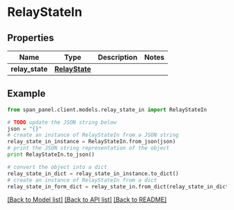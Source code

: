 # RelayStateIn


## Properties
Name | Type | Description | Notes
------------ | ------------- | ------------- | -------------
**relay_state** | [**RelayState**](RelayState.md) |  | 

## Example

```python
from span_panel.client.models.relay_state_in import RelayStateIn

# TODO update the JSON string below
json = "{}"
# create an instance of RelayStateIn from a JSON string
relay_state_in_instance = RelayStateIn.from_json(json)
# print the JSON string representation of the object
print RelayStateIn.to_json()

# convert the object into a dict
relay_state_in_dict = relay_state_in_instance.to_dict()
# create an instance of RelayStateIn from a dict
relay_state_in_form_dict = relay_state_in.from_dict(relay_state_in_dict)
```
[[Back to Model list]](../README.md#documentation-for-models) [[Back to API list]](../README.md#documentation-for-api-endpoints) [[Back to README]](../README.md)


